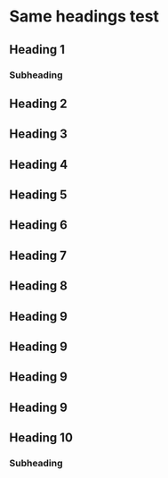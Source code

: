 # Same headings test

## Heading 1

### Subheading

## Heading 2

## Heading 3

## Heading 4

## Heading 5

## Heading 6

## Heading 7

## Heading 8

## Heading 9

## Heading 9

## Heading 9

## Heading 9

## Heading 10

### Subheading

